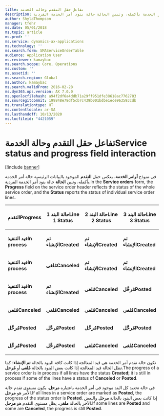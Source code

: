 ```yaml
---
title: تفاعل حقل التقدم وحالة الخدمة
description: في نموذج أوامر الخدمة، يعرض حقل التقدم الموجود بالبيانات الرئيسية حالة أمر الخدمة بأكمله، وتبين الحالة حالة بنود أمر الخدمة الفردية.
author: ShylaThompson
manager: tfehr
ms.date: 05/01/2018
ms.topic: article
ms.prod: ''
ms.service: dynamics-ax-applications
ms.technology: ''
ms.search.form: SMAServiceOrderTable
audience: Application User
ms.reviewer: kamaybac
ms.search.scope: Core, Operations
ms.custom: ''
ms.assetid: ''
ms.search.region: Global
ms.author: kamaybac
ms.search.validFrom: 2016-02-28
ms.dyn365.ops.version: AX 7.0.0
ms.openlocfilehash: a94f2df6a4ddb71a29ff951dfe38618ac7762783
ms.sourcegitcommit: 199848e78df5cb7c439b001bdbe1ece963593cdb
ms.translationtype: HT
ms.contentlocale: ar-SA
ms.lasthandoff: 10/13/2020
ms.locfileid: "4421059"
---
```

# <a name="service-status-and-progress-field-interaction"></a><span data-ttu-id="b6e39-103">تفاعل حقل التقدم وحالة الخدمة</span><span class="sxs-lookup"><span data-stu-id="b6e39-103">Service status and progress field interaction</span></span> 

[!include [banner](../includes/banner.md)]


<span data-ttu-id="b6e39-104">في نموذج **أوامر الخدمة**، يعكس حقل **التقدم** الموجود بالبيانات الرئيسية حالة أمر الخدمة بأكمله، وتبين **الحالة** حالة بنود أمر الخدمة الفردية.</span><span class="sxs-lookup"><span data-stu-id="b6e39-104">In the **Service orders** form, the **Progress** field on the service order header reflects the status of the whole service order, and the **Status** reports the status of individual service order lines.</span></span>

<table>
<colgroup>
<col style="width: 25%" />
<col style="width: 25%" />
<col style="width: 25%" />
<col style="width: 25%" />
</colgroup>
<thead>
<tr class="header">
<th><p><span data-ttu-id="b6e39-105">التقدم</span><span class="sxs-lookup"><span data-stu-id="b6e39-105">Progress</span></span></p></th>
<th><p><span data-ttu-id="b6e39-106">حالة البند 1</span><span class="sxs-lookup"><span data-stu-id="b6e39-106">Line 1 Status</span></span></p></th>
<th><p><span data-ttu-id="b6e39-107">حالة البند 2</span><span class="sxs-lookup"><span data-stu-id="b6e39-107">Line 2 Status</span></span></p></th>
<th><p><span data-ttu-id="b6e39-108">حالة البند 3</span><span class="sxs-lookup"><span data-stu-id="b6e39-108">Line 3 Status</span></span></p></th>
</tr>
</thead>
<tbody>
<tr class="odd">
<td><p><span data-ttu-id="b6e39-109"><strong>قيد التنفيذ</strong></span><span class="sxs-lookup"><span data-stu-id="b6e39-109"><strong>In process</strong></span></span></p></td>
<td><p><span data-ttu-id="b6e39-110"><strong>تم الإنشاء</strong></span><span class="sxs-lookup"><span data-stu-id="b6e39-110"><strong>Created</strong></span></span></p></td>
<td><p><span data-ttu-id="b6e39-111"><strong>تم الإنشاء</strong></span><span class="sxs-lookup"><span data-stu-id="b6e39-111"><strong>Created</strong></span></span></p></td>
<td><p><span data-ttu-id="b6e39-112"><strong>تم الإنشاء</strong></span><span class="sxs-lookup"><span data-stu-id="b6e39-112"><strong>Created</strong></span></span></p></td>
</tr>
<tr class="even">
<td><p><span data-ttu-id="b6e39-113"><strong>قيد التنفيذ</strong></span><span class="sxs-lookup"><span data-stu-id="b6e39-113"><strong>In process</strong></span></span></p></td>
<td><p><span data-ttu-id="b6e39-114"><strong>مُلغى</strong></span><span class="sxs-lookup"><span data-stu-id="b6e39-114"><strong>Canceled</strong></span></span></p></td>
<td><p><span data-ttu-id="b6e39-115"><strong>تم الإنشاء</strong></span><span class="sxs-lookup"><span data-stu-id="b6e39-115"><strong>Created</strong></span></span></p></td>
<td><p><span data-ttu-id="b6e39-116"><strong>تم الإنشاء</strong></span><span class="sxs-lookup"><span data-stu-id="b6e39-116"><strong>Created</strong></span></span></p></td>
</tr>
<tr class="odd">
<td><p><span data-ttu-id="b6e39-117"><strong>قيد التنفيذ</strong></span><span class="sxs-lookup"><span data-stu-id="b6e39-117"><strong>In process</strong></span></span></p></td>
<td><p><span data-ttu-id="b6e39-118"><strong>تم الإنشاء</strong></span><span class="sxs-lookup"><span data-stu-id="b6e39-118"><strong>Created</strong></span></span></p></td>
<td><p><span data-ttu-id="b6e39-119"><strong>مُلغى</strong></span><span class="sxs-lookup"><span data-stu-id="b6e39-119"><strong>Canceled</strong></span></span></p></td>
<td><p><span data-ttu-id="b6e39-120"><strong>مُرحَّل</strong></span><span class="sxs-lookup"><span data-stu-id="b6e39-120"><strong>Posted</strong></span></span></p></td>
</tr>
<tr class="even">
<td><p><span data-ttu-id="b6e39-121"><strong>مُلغى</strong></span><span class="sxs-lookup"><span data-stu-id="b6e39-121"><strong>Canceled</strong></span></span></p></td>
<td><p><span data-ttu-id="b6e39-122"><strong>مُلغى</strong></span><span class="sxs-lookup"><span data-stu-id="b6e39-122"><strong>Canceled</strong></span></span></p></td>
<td><p><span data-ttu-id="b6e39-123"><strong>مُلغى</strong></span><span class="sxs-lookup"><span data-stu-id="b6e39-123"><strong>Canceled</strong></span></span></p></td>
<td><p><span data-ttu-id="b6e39-124"><strong>مُلغى</strong></span><span class="sxs-lookup"><span data-stu-id="b6e39-124"><strong>Canceled</strong></span></span></p></td>
</tr>
<tr class="odd">
<td><p><span data-ttu-id="b6e39-125"><strong>مُرحَّل</strong></span><span class="sxs-lookup"><span data-stu-id="b6e39-125"><strong>Posted</strong></span></span></p></td>
<td><p><span data-ttu-id="b6e39-126"><strong>مُرحَّل</strong></span><span class="sxs-lookup"><span data-stu-id="b6e39-126"><strong>Posted</strong></span></span></p></td>
<td><p><span data-ttu-id="b6e39-127"><strong>مُرحَّل</strong></span><span class="sxs-lookup"><span data-stu-id="b6e39-127"><strong>Posted</strong></span></span></p></td>
<td><p><span data-ttu-id="b6e39-128"><strong>مُرحَّل</strong></span><span class="sxs-lookup"><span data-stu-id="b6e39-128"><strong>Posted</strong></span></span></p></td>
</tr>
<tr class="even">
<td><p><span data-ttu-id="b6e39-129"><strong>مُرحَّل</strong></span><span class="sxs-lookup"><span data-stu-id="b6e39-129"><strong>Posted</strong></span></span></p></td>
<td><p><span data-ttu-id="b6e39-130"><strong>مُرحَّل</strong></span><span class="sxs-lookup"><span data-stu-id="b6e39-130"><strong>Posted</strong></span></span></p></td>
<td><p><span data-ttu-id="b6e39-131"><strong>مُلغى</strong></span><span class="sxs-lookup"><span data-stu-id="b6e39-131"><strong>Canceled</strong></span></span></p></td>
<td><p><span data-ttu-id="b6e39-132"><strong>مُلغى</strong></span><span class="sxs-lookup"><span data-stu-id="b6e39-132"><strong>Canceled</strong></span></span></p></td>
</tr>
</tbody>
</table>


<span data-ttu-id="b6e39-133">تكون حالة تقدم أمر الخدمة هي قيد المعالجة إذا كانت كافة البنود بالحالة **تم الإنشاء**؛ كما تظل الحالة قيد المعالجة إذا كانت بعض البنود بالحالة **مُلغى** أو **مُرحل**.</span><span class="sxs-lookup"><span data-stu-id="b6e39-133">The progress of a service order is in process if all lines have the status **Created**; it is still in process if some of the lines have a status of **Canceled** or **Posted**.</span></span>

<span data-ttu-id="b6e39-134">في حالة تحديد كل البند موجود في أمر الخدمة باعتباره **مرحل**، يكون مستوى تقدم حالة الأمر هو **مرحل**.</span><span class="sxs-lookup"><span data-stu-id="b6e39-134">If all lines in a service order are marked as **Posted**, the progress of the status order is **Posted**.</span></span> <span data-ttu-id="b6e39-135">إذا كانت بعض البنود بالحالة **مرحل** والبعض الآخر بالحالة **ملغى**، يظل مستوى التقدم هو **مرحل**.</span><span class="sxs-lookup"><span data-stu-id="b6e39-135">If some lines are **Posted** and some are **Canceled**, the progress is still **Posted**.</span></span>

  


